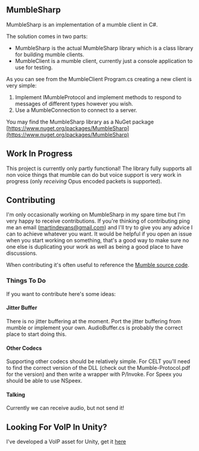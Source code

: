 ## MumbleSharp

MumbleSharp is an implementation of a mumble client in C#.

The solution comes in two parts:

 - MumbleSharp is the actual MumbleSharp library which is a class library for building mumble clients.
 - MumbleClient is a mumble client, currently just a console application to use for testing.

As you can see from the MumbleClient Program.cs creating a new client is very simple:

 1. Implement IMumbleProtocol and implement methods to respond to messages of different types however you wish.
 2. Use a MumbleConnection to connect to a server.
 
You may find the MumbleSharp library as a NuGet package [https://www.nuget.org/packages/MumbleSharp](https://www.nuget.org/packages/MumbleSharp)

## Work In Progress
 
This project is currently only partly functional! The library fully supports all non voice things that mumble can do but voice support is very work in progress (only *receiving* Opus encoded packets is supported).

## Contributing

I'm only occasionally working on MumbleSharp in my spare time but I'm very happy to receive contributions. If you're thinking of contributing ping me an email (martindevans@gmail.com) and I'll try to give you any advice I can to achieve whatever you want. It would be helpful if you open an issue when you start working on something, that's a good way to make sure no one else is duplicating your work as well as being a good place to have discussions.

When contributing it's often useful to reference the [Mumble source code](https://github.com/mumble-voip/mumble).

### Things To Do

 If you want to contribute here's some ideas:
 
#### Jitter Buffer
There is no jitter buffering at the moment. Port the jitter buffering from mumble or implement your own. AudioBuffer.cs is probably the correct place to start doing this.

#### Other Codecs
Supporting other codecs should be relatively simple. For CELT you'll need to find the correct version of the DLL (check out the Mumble-Protocol.pdf for the version) and then write a wrapper with P/Invoke. For Speex you should be able to use NSpeex.

#### Talking
Currently we can receive audio, but not send it!

## Looking For VoIP In Unity?

I've developed a VoIP asset for Unity, get it [here](https://www.assetstore.unity3d.com/#!/content/70078?aid=1100lJ2J)
